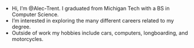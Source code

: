 + Hi, I’m @Alec-Trent. I graduated from Michigan Tech with a BS in Computer Science.
+ I’m interested in exploring the many different careers related to my degree.
+ Outside of work my hobbies include cars, computers, longboarding, and motorcycles.

<!---
Alec236/Alec236 is a ✨ special ✨ repository because its `README.md` (this file) appears on your GitHub profile.
You can click the Preview link to take a look at your changes.
--->

